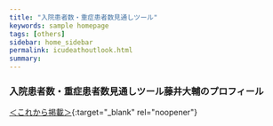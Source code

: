 ```yaml
---
title: "入院患者数・重症患者数見通しツール"
keywords: sample homepage
tags: [others]
sidebar: home_sidebar
permalink: icudeathoutlook.html
summary:
---
```


### 入院患者数・重症患者数見通しツール藤井大輔のプロフィール
[＜これから掲載＞](https://covid19-icu-tool.herokuapp.com/){:target="_blank" rel="noopener"}

